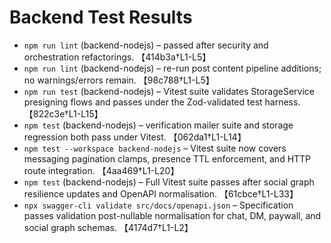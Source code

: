 # Backend Test Results

- `npm run lint` (backend-nodejs) – passed after security and orchestration refactorings. 【414b3a†L1-L5】
- `npm run lint` (backend-nodejs) – re-run post content pipeline additions; no warnings/errors remain. 【98c788†L1-L5】
- `npm run test` (backend-nodejs) – Vitest suite validates StorageService presigning flows and passes under the Zod-validated test harness. 【822c3e†L1-L15】
- `npm test` (backend-nodejs) – verification mailer suite and storage regression both pass under Vitest. 【062da1†L1-L14】
- `npm test --workspace backend-nodejs` – Vitest suite now covers messaging pagination clamps, presence TTL enforcement, and HTTP route integration. 【4aa469†L1-L20】
- `npm test` (backend-nodejs) – Full Vitest suite passes after social graph resilience updates and OpenAPI normalisation. 【61cbce†L1-L33】
- `npx swagger-cli validate src/docs/openapi.json` – Specification passes validation post-nullable normalisation for chat, DM, paywall, and social graph schemas. 【4174d7†L1-L2】
